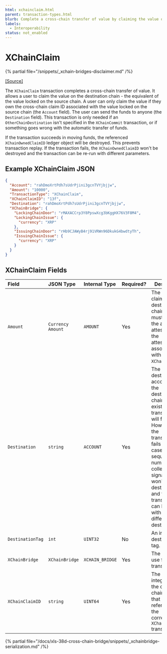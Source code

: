 ```yaml
---
html: xchainclaim.html
parent: transaction-types.html
blurb: Complete a cross-chain transfer of value by claiming the value on the destination chain.
labels:
  - Interoperability
status: not_enabled
---
```

# XChainClaim

{% partial file="/snippets/_xchain-bridges-disclaimer.md" /%}

[[Source]](https://github.com/seelabs/rippled/blob/xbridge/src/ripple/protocol/impl/TxFormats.cpp#L366-L374 "Source")

The `XChainClaim` transaction completes a cross-chain transfer of value. It allows a user to claim the value on the destination chain - the equivalent of the value locked on the source chain. A user can only claim the value if they own the cross-chain claim ID associated with the value locked on the source chain (the `Account` field). The user can send the funds to anyone (the `Destination` field). This transaction is only needed if an `OtherChainDestination` isn't specified in the `XChainCommit` transaction, or if something goes wrong with the automatic transfer of funds.

If the transaction succeeds in moving funds, the referenced `XChainOwnedClaimID` ledger object will be destroyed. This prevents transaction replay. If the transaction fails, the `XChainOwnedClaimID` won't be destroyed and the transaction can be re-run with different parameters.


## Example XChainClaim JSON

```json
{
  "Account": "rahDmoXrtPdh7sUdrPjini3gcnTVYjbjjw",
  "Amount": "10000",
  "TransactionType": "XChainClaim",
  "XChainClaimID": "13f",
  "Destination": "rahDmoXrtPdh7sUdrPjini3gcnTVYjbjjw",
  "XChainBridge": {
    "LockingChainDoor": "rMAXACCrp3Y8PpswXcg3bKggHX76V3F8M4",
    "LockingChainIssue": {
      "currency": "XRP"
    },
    "IssuingChainDoor": "rHb9CJAWyB4rj91VRWn96DkukG4bwdtyTh",
    "IssuingChainIssue": {
      "currency": "XRP"
    }
  }
}
```


## XChainClaim Fields

| Field                   | JSON Type         | Internal Type | Required? | Description |
|:------------------------|:------------------|:------------------|:----------|-------------|
| `Amount`                | `Currency Amount` | `AMOUNT`          | Yes       | The amount to claim on the destination chain. This must match the amount attested to on the attestations associated with this `XChainClaimID`. |
| `Destination`           | `string`          | `ACCOUNT`         | Yes       | The destination account on the destination chain. It must exist or the transaction will fail. However, if the transaction fails in this case, the sequence number and collected signatures won't be destroyed, and the transaction can be rerun with a different destination. |
| `DestinationTag`        | `int`             | `UINT32`          | No        | An integer destination tag. |
| `XChainBridge`          | `XChainBridge`    | `XCHAIN_BRIDGE`   | Yes       | The bridge to use for the transfer. |
| `XChainClaimID`         | `string`          | `UINT64`          | Yes       | The unique integer ID for the cross-chain transfer that was referenced in the corresponding `XChainCommit` transaction. |


{% partial file="/docs/xls-38d-cross-chain-bridge/snippets/_xchainbridge-serialization.md" /%}


<!-- ## Error Cases

In addition to errors that can occur for all transactions, {{currentpage.name}} transactions can result in the following [transaction result codes](transaction-results.html):

| Error Code                    | Description                                  |
|:------------------------------|:---------------------------------------------|
| `temDISABLED`                 | The [NonFungibleTokensV1 amendment][] is not enabled. |
-->
